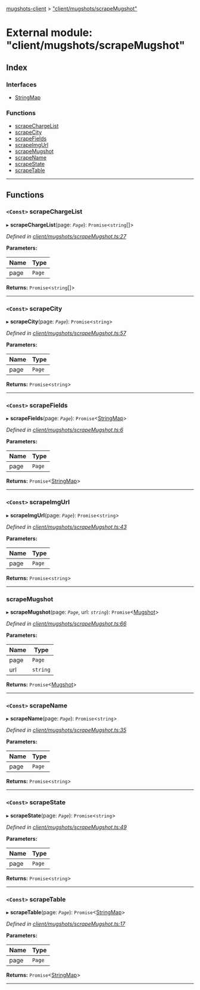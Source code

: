 [mugshots-client](../README.md) > ["client/mugshots/scrapeMugshot"](../modules/_client_mugshots_scrapemugshot_.md)

# External module: "client/mugshots/scrapeMugshot"

## Index

### Interfaces

* [StringMap](../interfaces/_client_mugshots_scrapemugshot_.stringmap.md)

### Functions

* [scrapeChargeList](_client_mugshots_scrapemugshot_.md#scrapechargelist)
* [scrapeCity](_client_mugshots_scrapemugshot_.md#scrapecity)
* [scrapeFields](_client_mugshots_scrapemugshot_.md#scrapefields)
* [scrapeImgUrl](_client_mugshots_scrapemugshot_.md#scrapeimgurl)
* [scrapeMugshot](_client_mugshots_scrapemugshot_.md#scrapemugshot)
* [scrapeName](_client_mugshots_scrapemugshot_.md#scrapename)
* [scrapeState](_client_mugshots_scrapemugshot_.md#scrapestate)
* [scrapeTable](_client_mugshots_scrapemugshot_.md#scrapetable)

---

## Functions

<a id="scrapechargelist"></a>

### `<Const>` scrapeChargeList

▸ **scrapeChargeList**(page: *`Page`*): `Promise`<`string`[]>

*Defined in [client/mugshots/scrapeMugshot.ts:27](https://github.com/agaricide/mugshots-client/blob/101dc0c/src/client/mugshots/scrapeMugshot.ts#L27)*

**Parameters:**

| Name | Type |
| ------ | ------ |
| page | `Page` |

**Returns:** `Promise`<`string`[]>

___
<a id="scrapecity"></a>

### `<Const>` scrapeCity

▸ **scrapeCity**(page: *`Page`*): `Promise`<`string`>

*Defined in [client/mugshots/scrapeMugshot.ts:57](https://github.com/agaricide/mugshots-client/blob/101dc0c/src/client/mugshots/scrapeMugshot.ts#L57)*

**Parameters:**

| Name | Type |
| ------ | ------ |
| page | `Page` |

**Returns:** `Promise`<`string`>

___
<a id="scrapefields"></a>

### `<Const>` scrapeFields

▸ **scrapeFields**(page: *`Page`*): `Promise`<[StringMap](../interfaces/_client_mugshots_scrapemugshot_.stringmap.md)>

*Defined in [client/mugshots/scrapeMugshot.ts:6](https://github.com/agaricide/mugshots-client/blob/101dc0c/src/client/mugshots/scrapeMugshot.ts#L6)*

**Parameters:**

| Name | Type |
| ------ | ------ |
| page | `Page` |

**Returns:** `Promise`<[StringMap](../interfaces/_client_mugshots_scrapemugshot_.stringmap.md)>

___
<a id="scrapeimgurl"></a>

### `<Const>` scrapeImgUrl

▸ **scrapeImgUrl**(page: *`Page`*): `Promise`<`string`>

*Defined in [client/mugshots/scrapeMugshot.ts:43](https://github.com/agaricide/mugshots-client/blob/101dc0c/src/client/mugshots/scrapeMugshot.ts#L43)*

**Parameters:**

| Name | Type |
| ------ | ------ |
| page | `Page` |

**Returns:** `Promise`<`string`>

___
<a id="scrapemugshot"></a>

###  scrapeMugshot

▸ **scrapeMugshot**(page: *`Page`*, url: *`string`*): `Promise`<[Mugshot](../interfaces/_client_types_mugshot_.mugshot.md)>

*Defined in [client/mugshots/scrapeMugshot.ts:66](https://github.com/agaricide/mugshots-client/blob/101dc0c/src/client/mugshots/scrapeMugshot.ts#L66)*

**Parameters:**

| Name | Type |
| ------ | ------ |
| page | `Page` |
| url | `string` |

**Returns:** `Promise`<[Mugshot](../interfaces/_client_types_mugshot_.mugshot.md)>

___
<a id="scrapename"></a>

### `<Const>` scrapeName

▸ **scrapeName**(page: *`Page`*): `Promise`<`string`>

*Defined in [client/mugshots/scrapeMugshot.ts:35](https://github.com/agaricide/mugshots-client/blob/101dc0c/src/client/mugshots/scrapeMugshot.ts#L35)*

**Parameters:**

| Name | Type |
| ------ | ------ |
| page | `Page` |

**Returns:** `Promise`<`string`>

___
<a id="scrapestate"></a>

### `<Const>` scrapeState

▸ **scrapeState**(page: *`Page`*): `Promise`<`string`>

*Defined in [client/mugshots/scrapeMugshot.ts:49](https://github.com/agaricide/mugshots-client/blob/101dc0c/src/client/mugshots/scrapeMugshot.ts#L49)*

**Parameters:**

| Name | Type |
| ------ | ------ |
| page | `Page` |

**Returns:** `Promise`<`string`>

___
<a id="scrapetable"></a>

### `<Const>` scrapeTable

▸ **scrapeTable**(page: *`Page`*): `Promise`<[StringMap](../interfaces/_client_mugshots_scrapemugshot_.stringmap.md)>

*Defined in [client/mugshots/scrapeMugshot.ts:17](https://github.com/agaricide/mugshots-client/blob/101dc0c/src/client/mugshots/scrapeMugshot.ts#L17)*

**Parameters:**

| Name | Type |
| ------ | ------ |
| page | `Page` |

**Returns:** `Promise`<[StringMap](../interfaces/_client_mugshots_scrapemugshot_.stringmap.md)>

___

